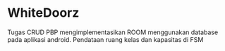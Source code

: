 # WhiteDoorz
Tugas CRUD PBP mengimplementasikan ROOM menggunakan database pada aplikasi android.
Pendataan ruang kelas dan kapasitas di FSM
